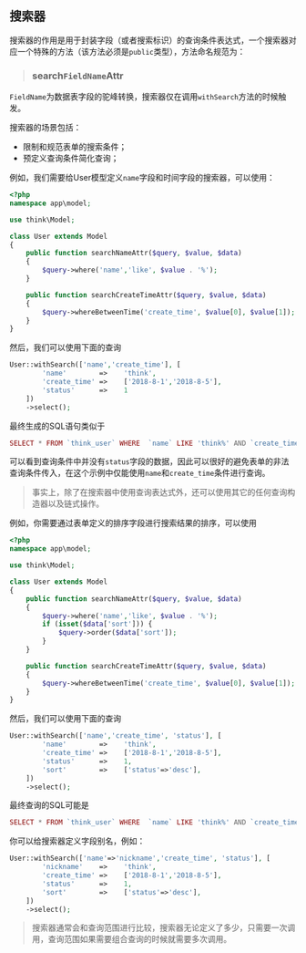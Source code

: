 ## 搜索器

搜索器的作用是用于封装字段（或者搜索标识）的查询条件表达式，一个搜索器对应一个特殊的方法（该方法必须是`public`类型），方法命名规范为：

> ### search`FieldName`Attr

`FieldName`为数据表字段的驼峰转换，搜索器仅在调用`withSearch`方法的时候触发。

搜索器的场景包括：

* 限制和规范表单的搜索条件；
* 预定义查询条件简化查询；

例如，我们需要给User模型定义`name`字段和时间字段的搜索器，可以使用：

```php
<?php
namespace app\model;

use think\Model;

class User extends Model 
{
    public function searchNameAttr($query, $value, $data)
    {
        $query->where('name','like', $value . '%');
    }

    public function searchCreateTimeAttr($query, $value, $data)
    {
        $query->whereBetweenTime('create_time', $value[0], $value[1]);
    }    
}
```

然后，我们可以使用下面的查询

```php
User::withSearch(['name','create_time'], [
        'name'        =>    'think',
        'create_time' =>    ['2018-8-1','2018-8-5'],
        'status'      =>    1
    ])
    ->select();
```

最终生成的SQL语句类似于

```php
SELECT * FROM `think_user` WHERE  `name` LIKE 'think%' AND `create_time` BETWEEN '2018-08-01 00:00:00' AND '2018-08-05 00:00:00'
```

可以看到查询条件中并没有`status`字段的数据，因此可以很好的避免表单的非法查询条件传入，在这个示例中仅能使用`name`和`create_time`条件进行查询。

> 事实上，除了在搜索器中使用查询表达式外，还可以使用其它的任何查询构造器以及链式操作。

例如，你需要通过表单定义的排序字段进行搜索结果的排序，可以使用

```php
<?php
namespace app\model;

use think\Model;

class User extends Model 
{
    public function searchNameAttr($query, $value, $data)
    {
        $query->where('name','like', $value . '%');
        if (isset($data['sort'])) {
            $query->order($data['sort']);
        }        
    }

    public function searchCreateTimeAttr($query, $value, $data)
    {
        $query->whereBetweenTime('create_time', $value[0], $value[1]);
    }      
}
```

然后，我们可以使用下面的查询

```php
User::withSearch(['name','create_time', 'status'], [
        'name'        =>    'think',
        'create_time' =>    ['2018-8-1','2018-8-5'],
        'status'      =>    1,
        'sort'        =>    ['status'=>'desc'],
    ])
    ->select();
```

最终查询的SQL可能是

```php
SELECT * FROM `think_user` WHERE  `name` LIKE 'think%' AND `create_time` BETWEEN '2018-08-01 00:00:00' AND '2018-08-05 00:00:00' ORDER BY `status` DESC
```

你可以给搜索器定义字段别名，例如：

```php
User::withSearch(['name'=>'nickname','create_time', 'status'], [
        'nickname'    =>    'think',
        'create_time' =>    ['2018-8-1','2018-8-5'],
        'status'      =>    1,
        'sort'        =>    ['status'=>'desc'],
    ])
    ->select();
```

> 搜索器通常会和查询范围进行比较，搜索器无论定义了多少，只需要一次调用，查询范围如果需要组合查询的时候就需要多次调用。




